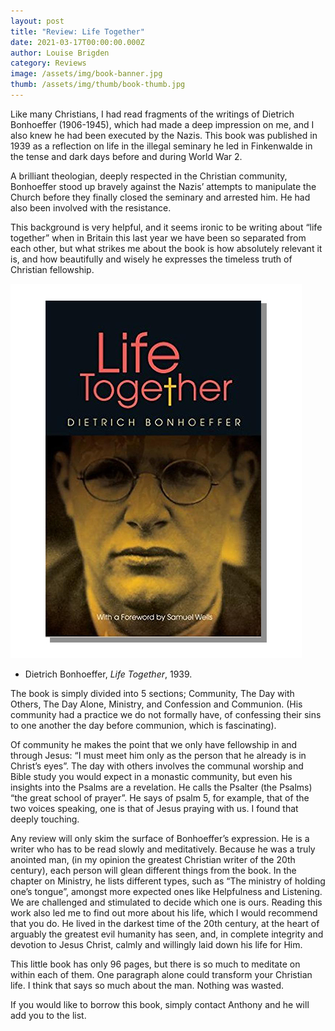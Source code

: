 ```yaml
---
layout: post
title: "Review: Life Together"
date: 2021-03-17T00:00:00.000Z
author: Louise Brigden
category: Reviews
image: /assets/img/book-banner.jpg
thumb: /assets/img/thumb/book-thumb.jpg
---
```

Like many Christians, I had read fragments of the writings of Dietrich Bonhoeffer (1906-1945), which had made a deep impression on me, and I also knew he had been executed by the Nazis. This book was published in 1939 as a reflection on life in the illegal seminary he led in Finkenwalde in the tense and dark days before and during World War 2.

A brilliant theologian, deeply respected in the Christian community, Bonhoeffer stood up bravely against the Nazis’ attempts to manipulate the Church before they finally closed the seminary and arrested him. He had also been involved with the resistance.

This background  is very helpful, and it seems ironic to be writing about “life together” when in Britain this last year we have been so separated from each other, but what strikes me about the book is how absolutely relevant it is, and how beautifully and wisely he expresses the timeless truth of Christian fellowship. 

![](/assets/img/lifetogether-review.jpg)

- Dietrich Bonhoeffer, *Life Together*, 1939.

The book is simply divided into 5 sections; Community, The Day with Others, The Day Alone, Ministry, and Confession and Communion. (His community had a practice we do not formally have, of confessing their sins to one another the day before communion, which is fascinating). 

Of community he makes the point that we only have fellowship in and through Jesus: “I must meet him only as the person that he already is in Christ’s eyes”. The day with others involves the communal worship and Bible study you would expect in a monastic community, but even his insights into the Psalms are a revelation. He calls the Psalter (the Psalms) “the great school of prayer”. He says of psalm 5, for example, that of the two voices speaking, one is that of Jesus praying with us. I found that deeply touching.

Any review  will only skim the surface of Bonhoeffer’s expression. He is a writer who has to be read slowly and meditatively. Because he was a truly anointed man, (in my opinion the greatest Christian writer of the 20th century), each person will glean different things from the book. In the chapter on Ministry, he lists different types, such as “The ministry of holding one’s tongue”, amongst more expected ones like Helpfulness and Listening. We are challenged and stimulated to decide which one is ours.
Reading this work also led me to find out more about his life, which I would recommend that you do. He lived in the darkest time of the 20th century, at the heart of arguably the greatest evil humanity has seen, and,  in  complete integrity and devotion to Jesus Christ, calmly and willingly laid down his life for Him. 

This little book has only 96 pages, but there is so much to meditate on within each of them. One paragraph alone could transform your Christian life. I think that says so much about the man. Nothing was wasted.

If you would like to borrow this book, simply contact Anthony and he will add you to the list.
